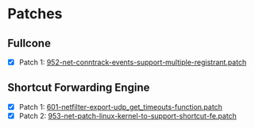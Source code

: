 # Patches

## Fullcone

- [x] Patch 1: [952-net-conntrack-events-support-multiple-registrant.patch](./952-net-conntrack-events-support-multiple-registrant.patch)

## Shortcut Forwarding Engine

- [x] Patch 1: [601-netfilter-export-udp_get_timeouts-function.patch](./601-netfilter-export-udp_get_timeouts-function.patch)
- [x] Patch 2: [953-net-patch-linux-kernel-to-support-shortcut-fe.patch](./953-net-patch-linux-kernel-to-support-shortcut-fe.patch)
